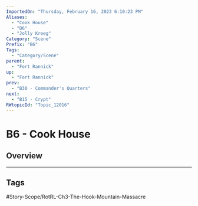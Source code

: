 ```yaml
---
ImportedOn: "Thursday, February 16, 2023 6:10:23 PM"
Aliases:
  - "Cook House"
  - "B6"
  - "Jolly Kreeg"
Category: "Scene"
Prefix: "B6"
Tags:
  - "Category/Scene"
parent:
  - "Fort Rannick"
up:
  - "Fort Rannick"
prev:
  - "B30 - Commander's Quarters"
next:
  - "B15 - Crypt"
RWtopicId: "Topic_12016"
---
```

# B6 - Cook House
## Overview

---
## Tags
#Story-Scope/RotRL-Ch3-The-Hook-Mountain-Massacre

